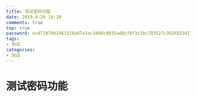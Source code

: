 ```yaml
---
title: 测试密码功能
date: 2019-4-26 18:10
comments: true
top: true
password: ecd71870d1963316a97e3ac3408c9835ad8cf0f3c1bc703527c30265534f75ae
tags:
- 测试
categories:
- 测试
---
```



# 测试密码功能